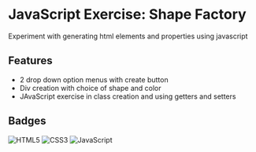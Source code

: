 
# JavaScript Exercise: Shape Factory
Experiment with generating html elements and properties using javascript


## Features
- 2 drop down option menus with create button
- Div creation with choice of shape and color
- JAvaScript exercise in class creation and using getters and setters 
## Badges
![HTML5](https://img.shields.io/badge/html5-%23E34F26.svg?style=for-the-badge&logo=html5&logoColor=white)
![CSS3](https://img.shields.io/badge/css3-%231572B6.svg?style=for-the-badge&logo=css3&logoColor=white)
![JavaScript](https://shields.io/badge/JavaScript-F7DF1E?logo=JavaScript&logoColor=000&style=flat-square)